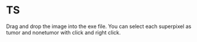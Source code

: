 # TS
Drag and drop the image into the exe file. You can select each superpixel as tumor and nonetumor with click and right click.
